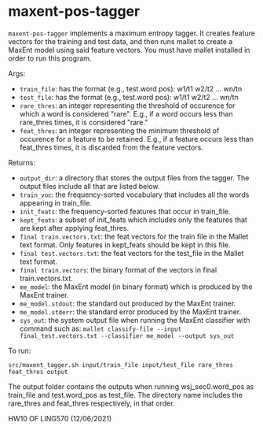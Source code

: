 # maxent-pos-tagger
```maxent-pos-tagger``` implements a maximum entropy tagger. It creates feature vectors for the training and test data, and then runs mallet to create a MaxEnt model using said feature vectors. You must have mallet installed in order to run this program. 

Args: 
* ```train_file```: has the format (e.g., test.word pos): w1/t1 w2/t2 ... wn/tn
* ```test_file```: has the format (e.g., test.word pos): w1/t1 w2/t2 ... wn/tn
* ```rare_thres```: an integer representing the threshold of occurence for which a word is considered "rare". E.g., if a word occurs less than rare_thres times, it is considered "rare." 
* ```feat_thres```: an integer representing the minimum threshold of occurence for a feature to be retained. E.g., if a feature occurs less than feat_thres times, it is discarded from the feature vectors. 


Returns: 
* ```output_dir```: a directory that stores the output files from the tagger. The output files include all that are listed below. 
* ```train_voc```: the frequency-sorted vocabulary that includes all the words appearing in train_file. 
* ```init_feats```: the frequency-sorted features that occur in train_file. 
* ```kept_feats```: a subset of init_feats which includes only the features that are kept after applying feat_thres.  
* ```final train.vectors.txt```: the feat vectors for the train file in the Mallet text format. Only features in kept_feats should be kept in this file. 
* ```final test.vectors.txt```: the feat vectors for the test_file in the Mallet text format. 
* ```final train.vectors```: the binary format of the vectors in final train.vectors.txt.
* ```me_model```: the MaxEnt model (in binary format) which is produced by the MaxEnt trainer.
* ```me_model.stdout```: the standard out produced by the MaxEnt trainer. 
* ```me_model.stderr```: the standard error produced by the MaxEnt trainer. 
* ```sys_out```: the system output file when running the MaxEnt classifier with command such as: ```mallet classify-file --input final_test.vectors.txt --classifier me_model --output sys_out```

To run: 
```
src/maxent_tagger.sh input/train_file input/test_file rare_thres feat_thres output
```

The output folder contains the outputs when running wsj_sec0.word_pos as train_file and test.word_pos as test_file. The directory name includes the rare_thres and feat_thres respectively, in that order. 

HW10 OF LING570 (12/06/2021)